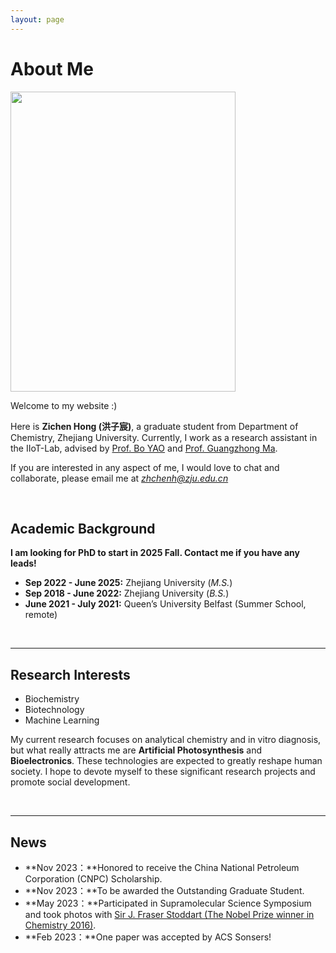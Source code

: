 ```yaml
---
layout: page
---
```


# About Me

<img src="HgZnCH3.github.io/hzc.jpg" class="floatpic" width="360" height="480">

Welcome to my website :)

Here is **Zichen Hong (洪子宸)**, a graduate student from Department of Chemistry, Zhejiang University. Currently, I work as a research assistant in the IIoT-Lab, advised by [Prof. Bo YAO](https://www.researchgate.net/profile/Bo-Yao-17) and [Prof. Guangzhong Ma](https://www.researchgate.net/profile/Guangzhong-Ma).

If you are interested in any aspect of me, I would love to chat and collaborate, please email me at *zhchenh@zju.edu.cn*

<br>

## Academic Background

**I am looking for PhD to start in 2025 Fall. Contact me if you have any leads!**

- **Sep 2022 - June 2025:** Zhejiang University (*M.S.*)
- **Sep 2018 - June 2022:** Zhejiang University (*B.S.*)
- **June 2021 - July 2021:** Queen’s University Belfast (Summer School, remote)


<br>

---

## Research Interests

- Biochemistry
- Biotechnology
- Machine Learning

My current research focuses on analytical chemistry and in vitro diagnosis, but what really attracts me are **Artificial Photosynthesis** and **Bioelectronics**. These technologies are expected to greatly reshape human society. I hope to devote myself to these significant research projects and promote social development.

<br>

---

## News

- **Nov 2023：**Honored to receive the China National Petroleum Corporation (CNPC) Scholarship.
- **Nov 2023：**To be awarded the Outstanding Graduate Student.
- **May 2023：**Participated in Supramolecular Science Symposium and took photos with [Sir J. Fraser Stoddart (The Nobel Prize winner in Chemistry 2016)](https://www.nobelprize.org/prizes/chemistry/2016/stoddart/facts/).
- **Feb 2023：**One paper was accepted by ACS Sonsers!


<br>

